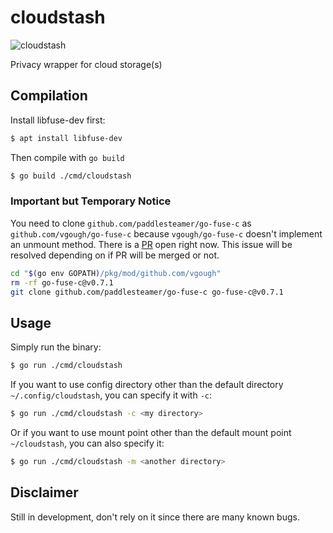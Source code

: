 # cloudstash
![cloudstash](https://github.com/paddlesteamer/cloudstash/workflows/cloudstash/badge.svg?branch=master)

Privacy wrapper for cloud storage(s)

## Compilation
Install libfuse-dev first:

```sh
$ apt install libfuse-dev
```

Then compile with `go build`

```sh
$ go build ./cmd/cloudstash
```

### Important but Temporary Notice
You need to clone `github.com/paddlesteamer/go-fuse-c` as `github.com/vgough/go-fuse-c` because `vgough/go-fuse-c` doesn't implement an unmount method. There is a [PR]("https://github.com/vgough/go-fuse-c/pull/2") open right now. This issue will be resolved depending on if PR will be merged or not.  

```bash
cd "$(go env GOPATH)/pkg/mod/github.com/vgough"
rm -rf go-fuse-c@v0.7.1
git clone github.com/paddlesteamer/go-fuse-c go-fuse-c@v0.7.1
```

## Usage
Simply run the binary:

```sh
$ go run ./cmd/cloudstash
```

If you want to use config directory other than the default directory `~/.config/cloudstash`, you can specify it with `-c`:

```sh
$ go run ./cmd/cloudstash -c <my directory>
```

Or if you want to use mount point other than the default mount point `~/cloudstash`, you can also specify it:

```sh
$ go run ./cmd/cloudstash -m <another directory>
```

## Disclaimer
Still in development, don't rely on it since there are many known bugs.
